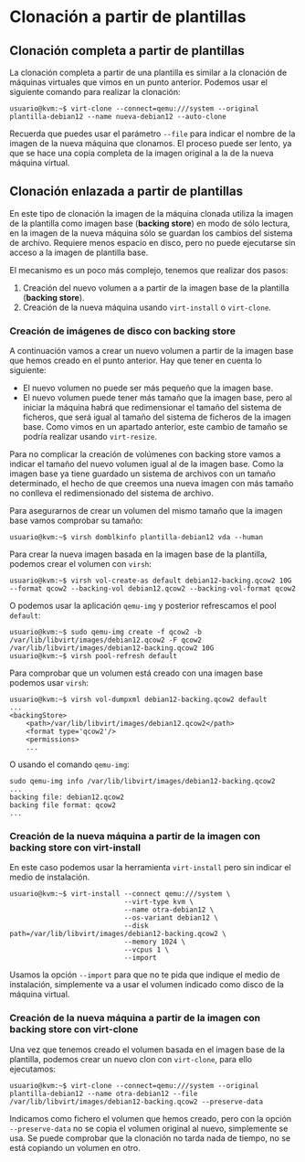 # Clonación a partir de plantillas

## Clonación completa a partir de plantillas

La clonación completa a partir de una plantilla es similar a la clonación de máquinas virtuales que vimos en un punto anterior. Podemos usar el siguiente comando para realizar la clonación:

```
usuario@kvm:~$ virt-clone --connect=qemu:///system --original plantilla-debian12 --name nueva-debian12 --auto-clone
```

Recuerda que puedes usar el parámetro `--file` para indicar el nombre de la imagen de la nueva máquina que clonamos. El proceso puede ser lento, ya que se hace una copia completa de la imagen original a la de la nueva máquina virtual.

## Clonación enlazada a partir de plantillas

En este tipo de clonación la imagen de la máquina clonada utiliza la imagen de la plantilla como imagen base (**backing store**) en modo de sólo lectura, en la imagen de la nueva máquina sólo se guardan los cambios del sistema de archivo. Requiere menos espacio en disco, pero no puede ejecutarse sin acceso a la imagen de plantilla base. 

El mecanismo es un poco más complejo, tenemos que realizar dos pasos:

1. Creación del nuevo volumen a a partir de la imagen base de la plantilla (**backing store**).
2. Creación de la nueva máquina usando `virt-install` o `virt-clone`.

### Creación de imágenes de disco con backing store

A continuación vamos a crear un nuevo volumen a partir de la imagen base que hemos creado en el punto anterior. Hay que tener en cuenta lo siguiente:

* El nuevo volumen no puede ser más pequeño que la imagen base.
* El nuevo volumen puede tener más tamaño que la imagen base, pero al iniciar la máquina habrá que redimensionar el tamaño del sistema de ficheros, que será igual al tamaño del sistema de ficheros de la imagen base. Como vimos en un apartado anterior, este cambio de tamaño se podría realizar usando `virt-resize`.

Para no complicar la creación de volúmenes con backing store vamos a indicar el tamaño del nuevo volumen igual al de la imagen base. Como la imagen base ya tiene guardado un sistema de archivos con un tamaño determinado, el hecho de que creemos una nueva imagen con más tamaño no conlleva el redimensionado del sistema de archivo. 

Para asegurarnos de crear un volumen del mismo tamaño que la imagen base vamos comprobar su tamaño:
```
usuario@kvm:~$ virsh domblkinfo plantilla-debian12 vda --human
```

Para crear la nueva imagen basada en la imagen base de la plantilla, podemos crear el volumen con `virsh`:

```
usuario@kvm:~$ virsh vol-create-as default debian12-backing.qcow2 10G --format qcow2 --backing-vol debian12.qcow2 --backing-vol-format qcow2 
```

O podemos usar la aplicación `qemu-img` y posterior refrescamos el pool `default`:

```
usuario@kvm:~$ sudo qemu-img create -f qcow2 -b /var/lib/libvirt/images/debian12.qcow2 -F qcow2 /var/lib/libvirt/images/debian12-backing.qcow2 10G
usuario@kvm:~$ virsh pool-refresh default
```

Para comprobar que un volumen está creado con una imagen base podemos usar `virsh`:

```
usuario@kvm:~$ virsh vol-dumpxml debian12-backing.qcow2 default
...
<backingStore>
    <path>/var/lib/libvirt/images/debian12.qcow2</path>
    <format type='qcow2'/>
    <permissions>
    ...
```

O usando el comando `qemu-img`:

```
sudo qemu-img info /var/lib/libvirt/images/debian12-backing.qcow2
...
backing file: debian12.qcow2
backing file format: qcow2
...
```

### Creación de la nueva máquina a partir de la imagen con backing store con virt-install

En este caso podemos usar la herramienta `virt-install` pero sin indicar el medio de instalación.

```
usuario@kvm:~$ virt-install --connect qemu:///system \
                            --virt-type kvm \
                            --name otra-debian12 \
                            --os-variant debian12 \
                            --disk path=/var/lib/libvirt/images/debian12-backing.qcow2 \
                            --memory 1024 \
                            --vcpus 1 \
                            --import
```		

Usamos la opción `--import` para que no te pida que indique el medio de instalación, simplemente va a usar el volumen indicado como disco de la máquina virtual.


### Creación de la nueva máquina a partir de la imagen con backing store con virt-clone

Una vez que tenemos creado el volumen basada en el imagen base de la plantilla, podemos crear un nuevo clon con `virt-clone`, para ello ejecutamos:

```
usuario@kvm:~$ virt-clone --connect=qemu:///system --original plantilla-debian12 --name otra-debian12 --file /var/lib/libvirt/images/debian12-backing.qcow2 --preserve-data
```

Indicamos como fichero el volumen que hemos creado, pero con la opción `--preserve-data` no se copia el volumen original al nuevo, simplemente se usa. Se puede comprobar que la clonación no tarda nada de tiempo, no se está copiando un volumen en otro.



